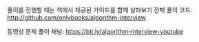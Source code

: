 풀이를 진행할 때는 책에서 제공된 가이드를 함께 살펴보기
전체 풀이 코드: http://github.com/onlybooks/algorithm-interview

동영상 문제 풀이 채널: https://bit.ly/algorithm-interview-youtube
